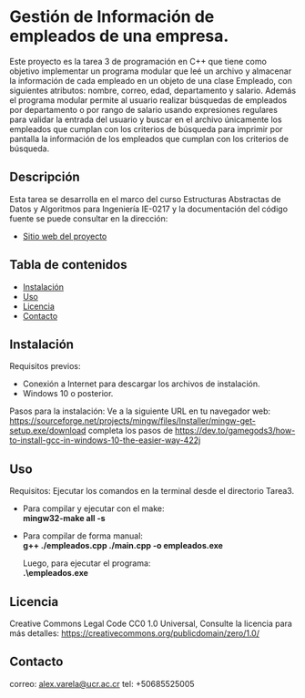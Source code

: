 # Gestión de Información de empleados de una empresa.

Este proyecto es la tarea 3 de programación en C++ que tiene como objetivo implementar un programa modular que leé un archivo 
y almacenar la información de cada empleado en un objeto de una clase Empleado, con siguientes atributos: nombre, correo, edad, 
departamento y salario. Además el programa modular permite al usuario realizar búsquedas de empleados por departamento o por rango
de salario usando expresiones regulares para validar la entrada del usuario y buscar en el archivo únicamente los empleados que 
cumplan con los criterios de búsqueda para imprimir por pantalla la información de los empleados que cumplan con los criterios 
de búsqueda.

## Descripción
Esta tarea se desarrolla en el marco del curso Estructuras Abstractas de Datos y Algoritmos para 
Ingeniería IE-0217 y la documentación del código fuente se puede consultar en la dirección: 
- [Sitio web del proyecto](https://doxygenizi12.000webhostapp.com/)
## Tabla de contenidos

- [Instalación](#instalación)
- [Uso](#Uso)
- [Licencia](#licencia)
- [Contacto](#contacto)

## Instalación

Requisitos previos: 
- Conexión a Internet para descargar los archivos de instalación. 
- Windows 10 o posterior.

Pasos para la instalación:
Ve a la siguiente URL en tu navegador web: https://sourceforge.net/projects/mingw/files/Installer/mingw-get-setup.exe/download
completa los pasos de https://dev.to/gamegods3/how-to-install-gcc-in-windows-10-the-easier-way-422j

## Uso 

Requisitos: Ejecutar los comandos en la terminal desde el directorio Tarea3.

- Para compilar y ejecutar con el make:  
  **mingw32-make all -s**

- Para compilar de forma manual:  
  **g++ ./empleados.cpp ./main.cpp -o empleados.exe**

  Luego, para ejecutar el programa:  
  **.\empleados.exe**

## Licencia

Creative Commons Legal Code CC0 1.0 Universal, Consulte la licencia para más detalles: https://creativecommons.org/publicdomain/zero/1.0/

## Contacto

correo: alex.varela@ucr.ac.cr tel: +50685525005
